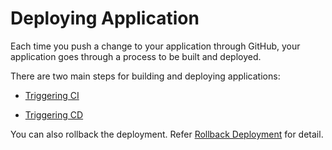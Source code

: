 # Deploying Application

Each time you push a change to your application through GitHub, your application goes through a process to be built and deployed.

There are two main steps for building and deploying applications:

* [Triggering CI](triggering-ci.md)

* [Triggering CD](triggering-cd.md)

You can also rollback the deployment. Refer [Rollback Deployment](rollback-deployment.md) for detail.

